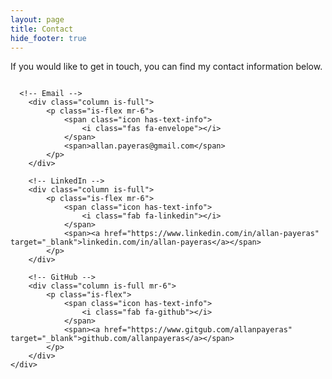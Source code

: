 ```yaml
---
layout: page
title: Contact
hide_footer: true
---
```


If you would like to get in touch, you can find my contact information below.

<div class="column is-full mt-3">
        <!-- Empty space between lines -->
</div>

<div class="container">
    <div class="columns is-multiline">

      <!-- Email -->
        <div class="column is-full">
            <p class="is-flex mr-6">
                <span class="icon has-text-info">
                    <i class="fas fa-envelope"></i>
                </span>
                <span>allan.payeras@gmail.com</span>
            </p>
        </div>

        <!-- LinkedIn -->
        <div class="column is-full">
            <p class="is-flex mr-6">
                <span class="icon has-text-info">
                    <i class="fab fa-linkedin"></i>
                </span>
                <span><a href="https://www.linkedin.com/in/allan-payeras" target="_blank">linkedin.com/in/allan-payeras</a></span>
            </p>
        </div>

        <!-- GitHub -->
        <div class="column is-full mr-6">
            <p class="is-flex">
                <span class="icon has-text-info">
                    <i class="fab fa-github"></i>
                </span>
                <span><a href="https://www.gitgub.com/allanpayeras" target="_blank">github.com/allanpayeras</a></span>
            </p>
        </div>
    </div>
</div>